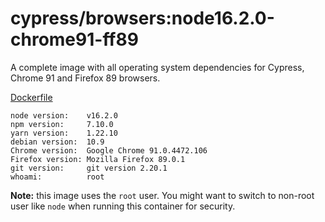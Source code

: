 # cypress/browsers:node16.2.0-chrome91-ff89

A complete image with all operating system dependencies for Cypress, Chrome
91 and Firefox 89 browsers.

[Dockerfile](Dockerfile)

```text
node version:    v16.2.0
npm version:     7.10.0
yarn version:    1.22.10
debian version:  10.9
Chrome version:  Google Chrome 91.0.4472.106
Firefox version: Mozilla Firefox 89.0.1
git version:     git version 2.20.1
whoami:          root
```

**Note:** this image uses the `root` user. You might want to switch to non-root
user like `node` when running this container for security.
